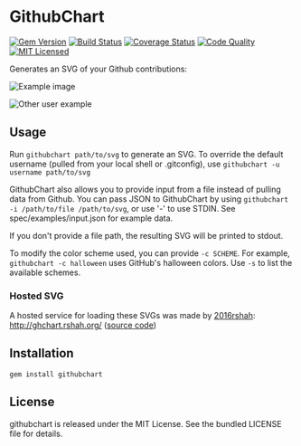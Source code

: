 GithubChart
============

[![Gem Version](https://img.shields.io/gem/v/githubchart.svg)](https://rubygems.org/gems/githubchart)
[![Build Status](https://img.shields.io/circleci/project/akerl/githubchart/master.svg)](https://circleci.com/gh/akerl/githubchart)
[![Coverage Status](https://img.shields.io/codecov/c/github/akerl/githubchart.svg)](https://codecov.io/github/akerl/githubchart)
[![Code Quality](https://img.shields.io/codacy/e8ee7e2aba4c4a01b93d5c0493bef68b.svg)](https://www.codacy.com/app/akerl/githubchart)
[![MIT Licensed](https://img.shields.io/badge/license-MIT-green.svg)](https://tldrlegal.com/license/mit-license)

Generates an SVG of your Github contributions:

![Example image](http://akerl.github.io/githubchart/chart.svg)

![Other user example](http://akerl.github.io/githubchart/other_user.svg)

## Usage

Run `githubchart path/to/svg` to generate an SVG. To override the default username (pulled from your local shell or .gitconfig), use `githubchart -u username path/to/svg`

GithubChart also allows you to provide input from a file instead of pulling data from Github. You can pass JSON to GithubChart by using `githubchart -i /path/to/file /path/to/svg`, or use '-' to use STDIN. See spec/examples/input.json for example data.

If you don't provide a file path, the resulting SVG will be printed to stdout.

To modify the color scheme used, you can provide `-c SCHEME`. For example, `githubchart -c halloween` uses GitHub's halloween colors. Use `-s` to list the available schemes.

### Hosted SVG

A hosted service for loading these SVGs was made by [2016rshah](https://github.com/2016rshah): http://ghchart.rshah.org/ ([source code](https://github.com/2016rshah/githubchart-api))

## Installation

    gem install githubchart

## License

githubchart is released under the MIT License. See the bundled LICENSE file for details.

